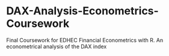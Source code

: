 # DAX-Analysis-Econometrics-Coursework
Final Coursework for EDHEC Financial Econometrics with R. An econometrical analysis of the DAX index
